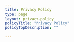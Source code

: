 ```yaml
---
title: Privacy Policy
type: page
layout: privacy-policy
policyTitle: "Privacy Policy"
policyTopDescription: ""

---
```

